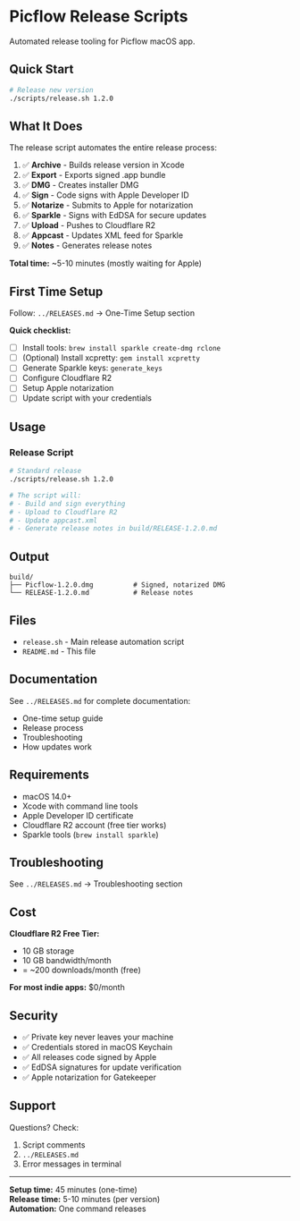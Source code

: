 # Picflow Release Scripts

Automated release tooling for Picflow macOS app.

## Quick Start

```bash
# Release new version
./scripts/release.sh 1.2.0
```

## What It Does

The release script automates the entire release process:

1. ✅ **Archive** - Builds release version in Xcode
2. ✅ **Export** - Exports signed .app bundle
3. ✅ **DMG** - Creates installer DMG
4. ✅ **Sign** - Code signs with Apple Developer ID
5. ✅ **Notarize** - Submits to Apple for notarization
6. ✅ **Sparkle** - Signs with EdDSA for secure updates
7. ✅ **Upload** - Pushes to Cloudflare R2
8. ✅ **Appcast** - Updates XML feed for Sparkle
9. ✅ **Notes** - Generates release notes

**Total time:** ~5-10 minutes (mostly waiting for Apple)

## First Time Setup

Follow: `../RELEASES.md` → One-Time Setup section

**Quick checklist:**
- [ ] Install tools: `brew install sparkle create-dmg rclone`
- [ ] (Optional) Install xcpretty: `gem install xcpretty`
- [ ] Generate Sparkle keys: `generate_keys`
- [ ] Configure Cloudflare R2
- [ ] Setup Apple notarization
- [ ] Update script with your credentials

## Usage

### Release Script

```bash
# Standard release
./scripts/release.sh 1.2.0

# The script will:
# - Build and sign everything
# - Upload to Cloudflare R2
# - Update appcast.xml
# - Generate release notes in build/RELEASE-1.2.0.md
```

## Output

```
build/
├── Picflow-1.2.0.dmg          # Signed, notarized DMG
└── RELEASE-1.2.0.md           # Release notes
```

## Files

- `release.sh` - Main release automation script
- `README.md` - This file

## Documentation

See `../RELEASES.md` for complete documentation:
- One-time setup guide
- Release process
- Troubleshooting
- How updates work

## Requirements

- macOS 14.0+
- Xcode with command line tools
- Apple Developer ID certificate
- Cloudflare R2 account (free tier works)
- Sparkle tools (`brew install sparkle`)

## Troubleshooting

See `../RELEASES.md` → Troubleshooting section

## Cost

**Cloudflare R2 Free Tier:**
- 10 GB storage
- 10 GB bandwidth/month
- = ~200 downloads/month (free)

**For most indie apps:** $0/month

## Security

- ✅ Private key never leaves your machine
- ✅ Credentials stored in macOS Keychain
- ✅ All releases code signed by Apple
- ✅ EdDSA signatures for update verification
- ✅ Apple notarization for Gatekeeper

## Support

Questions? Check:
1. Script comments
2. `../RELEASES.md`
3. Error messages in terminal

---

**Setup time:** 45 minutes (one-time)  
**Release time:** 5-10 minutes (per version)  
**Automation:** One command releases